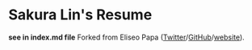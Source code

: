 # Sakura Lin's Resume
__see in index.md file__
Forked from
Eliseo Papa ([Twitter](http://twitter.com/elipapa)/[GitHub](http://github.com/elipapa)/[website](https://elipapa.github.io)).
